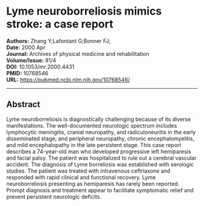 # Lyme neuroborreliosis mimics stroke: a case report

**Authors:** Zhang Y;Lafontant G;Bonner FJ;  
**Date:** 2000 Apr  
**Journal:** Archives of physical medicine and rehabilitation  
**Volume/Issue:** 81/4  
**DOI:** 10.1053/mr.2000.4431  
**PMID:** 10768546  
**URL:** https://pubmed.ncbi.nlm.nih.gov/10768546/

---

## Abstract

Lyme neuroborreliosis is diagnostically challenging because of its diverse manifestations. The well-documented neurologic spectrum includes lymphocytic meningitis, cranial neuropathy, and radiculoneuritis in the early disseminated stage; and peripheral neuropathy, chronic encephalomyelitis, and mild encephalopathy in the late persistent stage. This case report describes a 74-year-old man who developed progressive left hemiparesis and facial palsy. The patient was hospitalized to rule out a cerebral vascular accident. The diagnosis of Lyme borreliosis was established with serologic studies. The patient was treated with intravenous ceftriaxone and responded with rapid clinical and functional recovery. Lyme neuroborreliosis presenting as hemiparesis has rarely been reported. Prompt diagnosis and treatment appear to facilitate symptomatic relief and prevent persistent neurologic deficits.
